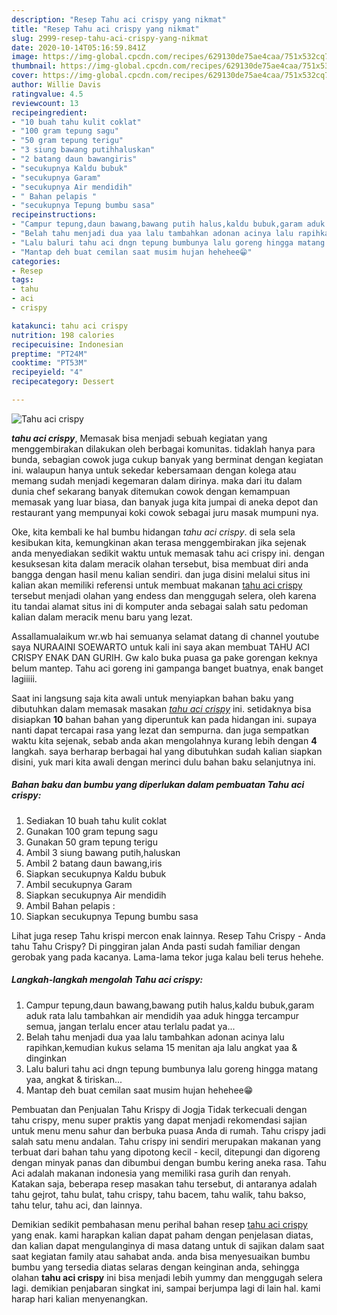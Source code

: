 ```yaml
---
description: "Resep Tahu aci crispy yang nikmat"
title: "Resep Tahu aci crispy yang nikmat"
slug: 2999-resep-tahu-aci-crispy-yang-nikmat
date: 2020-10-14T05:16:59.841Z
image: https://img-global.cpcdn.com/recipes/629130de75ae4caa/751x532cq70/tahu-aci-crispy-foto-resep-utama.jpg
thumbnail: https://img-global.cpcdn.com/recipes/629130de75ae4caa/751x532cq70/tahu-aci-crispy-foto-resep-utama.jpg
cover: https://img-global.cpcdn.com/recipes/629130de75ae4caa/751x532cq70/tahu-aci-crispy-foto-resep-utama.jpg
author: Willie Davis
ratingvalue: 4.5
reviewcount: 13
recipeingredient:
- "10 buah tahu kulit coklat"
- "100 gram tepung sagu"
- "50 gram tepung terigu"
- "3 siung bawang putihhaluskan"
- "2 batang daun bawangiris"
- "secukupnya Kaldu bubuk"
- "secukupnya Garam"
- "secukupnya Air mendidih"
- " Bahan pelapis "
- "secukupnya Tepung bumbu sasa"
recipeinstructions:
- "Campur tepung,daun bawang,bawang putih halus,kaldu bubuk,garam aduk rata lalu tambahkan air mendidih yaa aduk hingga tercampur semua, jangan terlalu encer atau terlalu padat ya..."
- "Belah tahu menjadi dua yaa lalu tambahkan adonan acinya lalu rapihkan,kemudian kukus selama 15 menitan aja lalu angkat yaa &amp; dinginkan"
- "Lalu baluri tahu aci dngn tepung bumbunya lalu goreng hingga matang yaa, angkat &amp; tiriskan..."
- "Mantap deh buat cemilan saat musim hujan hehehee😁"
categories:
- Resep
tags:
- tahu
- aci
- crispy

katakunci: tahu aci crispy 
nutrition: 198 calories
recipecuisine: Indonesian
preptime: "PT24M"
cooktime: "PT53M"
recipeyield: "4"
recipecategory: Dessert

---
```



![Tahu aci crispy](https://img-global.cpcdn.com/recipes/629130de75ae4caa/751x532cq70/tahu-aci-crispy-foto-resep-utama.jpg)

<b><i>tahu aci crispy</i></b>, Memasak bisa menjadi sebuah kegiatan yang menggembirakan dilakukan oleh berbagai komunitas. tidaklah hanya para bunda, sebagian cowok juga cukup banyak yang berminat dengan kegiatan ini. walaupun hanya untuk sekedar kebersamaan dengan kolega atau memang sudah menjadi kegemaran dalam dirinya. maka dari itu dalam dunia chef sekarang banyak ditemukan cowok dengan kemampuan memasak yang luar biasa, dan banyak juga kita jumpai di aneka depot dan restaurant yang mempunyai koki cowok sebagai juru masak mumpuni nya.

Oke, kita kembali ke hal bumbu hidangan <i>tahu aci crispy</i>. di sela sela kesibukan kita, kemungkinan akan terasa menggembirakan jika sejenak anda menyediakan sedikit waktu untuk memasak tahu aci crispy ini. dengan kesuksesan kita dalam meracik olahan tersebut, bisa membuat diri anda bangga dengan hasil menu kalian sendiri. dan juga disini melalui situs ini kalian akan memiliki referensi untuk membuat makanan <u>tahu aci crispy</u> tersebut menjadi olahan yang endess dan menggugah selera, oleh karena itu tandai alamat situs ini di komputer anda sebagai salah satu pedoman kalian dalam meracik menu baru yang lezat.

Assallamualaikum wr.wb hai semuanya selamat datang di channel youtube saya NURAAINI SOEWARTO untuk kali ini saya akan membuat TAHU ACI CRISPY ENAK DAN GURIH. Gw kalo buka puasa ga pake gorengan keknya belum mantep. Tahu aci goreng ini gampanga banget buatnya, enak banget lagiiiii.


Saat ini langsung saja kita awali untuk menyiapkan bahan baku yang dibutuhkan dalam memasak masakan <u><i>tahu aci crispy</i></u> ini. setidaknya bisa disiapkan <b>10</b> bahan bahan yang diperuntuk kan pada hidangan ini. supaya nanti dapat tercapai rasa yang lezat dan sempurna. dan juga sempatkan waktu kita sejenak, sebab anda akan mengolahnya kurang lebih dengan <b>4</b> langkah. saya berharap berbagai hal yang dibutuhkan sudah kalian siapkan disini, yuk mari kita awali dengan merinci dulu bahan baku selanjutnya ini.

<!--inarticleads1-->

##### Bahan baku dan bumbu yang diperlukan dalam pembuatan Tahu aci crispy:

1. Sediakan 10 buah tahu kulit coklat
1. Gunakan 100 gram tepung sagu
1. Gunakan 50 gram tepung terigu
1. Ambil 3 siung bawang putih,haluskan
1. Ambil 2 batang daun bawang,iris
1. Siapkan secukupnya Kaldu bubuk
1. Ambil secukupnya Garam
1. Siapkan secukupnya Air mendidih
1. Ambil  Bahan pelapis :
1. Siapkan secukupnya Tepung bumbu sasa


Lihat juga resep Tahu krispi mercon enak lainnya. Resep Tahu Crispy - Anda tahu Tahu Crispy? Di pinggiran jalan Anda pasti sudah familiar dengan gerobak yang pada kacanya. Lama-lama tekor juga kalau beli terus hehehe. 

<!--inarticleads2-->

##### Langkah-langkah mengolah Tahu aci crispy:

1. Campur tepung,daun bawang,bawang putih halus,kaldu bubuk,garam aduk rata lalu tambahkan air mendidih yaa aduk hingga tercampur semua, jangan terlalu encer atau terlalu padat ya...
1. Belah tahu menjadi dua yaa lalu tambahkan adonan acinya lalu rapihkan,kemudian kukus selama 15 menitan aja lalu angkat yaa &amp; dinginkan
1. Lalu baluri tahu aci dngn tepung bumbunya lalu goreng hingga matang yaa, angkat &amp; tiriskan...
1. Mantap deh buat cemilan saat musim hujan hehehee😁


Pembuatan dan Penjualan Tahu Krispy di Jogja Tidak terkecuali dengan tahu crispy, menu super praktis yang dapat menjadi rekomendasi sajian untuk menu menu sahur dan berbuka puasa Anda di rumah. Tahu crispy jadi salah satu menu andalan. Tahu crispy ini sendiri merupakan makanan yang terbuat dari bahan tahu yang dipotong kecil - kecil, ditepungi dan digoreng dengan minyak panas dan dibumbui dengan bumbu kering aneka rasa. Tahu Aci adalah makanan indonesia yang memiliki rasa gurih dan renyah. Katakan saja, beberapa resep masakan tahu tersebut, di antaranya adalah tahu gejrot, tahu bulat, tahu crispy, tahu bacem, tahu walik, tahu bakso, tahu telur, tahu aci, dan lainnya. 

Demikian sedikit pembahasan menu perihal bahan resep <u>tahu aci crispy</u> yang enak. kami harapkan kalian dapat paham dengan penjelasan diatas, dan kalian dapat mengulanginya di masa datang untuk di sajikan dalam saat saat kegiatan family atau sahabat anda. anda bisa menyesuaikan bumbu bumbu yang tersedia diatas selaras dengan keinginan anda, sehingga olahan <b>tahu aci crispy</b> ini bisa menjadi lebih yummy dan menggugah selera lagi. demikian penjabaran singkat ini, sampai berjumpa lagi di lain hal. kami harap hari kalian menyenangkan.
